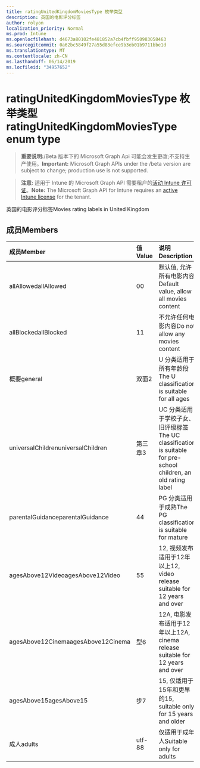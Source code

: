 ```yaml
---
title: ratingUnitedKingdomMoviesType 枚举类型
description: 英国的电影评分标签
author: rolyon
localization_priority: Normal
ms.prod: Intune
ms.openlocfilehash: d4673a80102fe481852a7cb4fbff950983058463
ms.sourcegitcommit: 0a62bc5849f27a55d83efce9b3eb01b9711bbe1d
ms.translationtype: MT
ms.contentlocale: zh-CN
ms.lasthandoff: 06/14/2019
ms.locfileid: "34957652"
---
```

# <a name="ratingunitedkingdommoviestype-enum-type"></a><span data-ttu-id="abb68-103">ratingUnitedKingdomMoviesType 枚举类型</span><span class="sxs-lookup"><span data-stu-id="abb68-103">ratingUnitedKingdomMoviesType enum type</span></span>

> <span data-ttu-id="abb68-104">**重要说明:**/Beta 版本下的 Microsoft Graph Api 可能会发生更改;不支持生产使用。</span><span class="sxs-lookup"><span data-stu-id="abb68-104">**Important:** Microsoft Graph APIs under the /beta version are subject to change; production use is not supported.</span></span>

> <span data-ttu-id="abb68-105">**注意:** 适用于 Intune 的 Microsoft Graph API 需要租户的[活动 Intune 许可证](https://go.microsoft.com/fwlink/?linkid=839381)。</span><span class="sxs-lookup"><span data-stu-id="abb68-105">**Note:** The Microsoft Graph API for Intune requires an [active Intune license](https://go.microsoft.com/fwlink/?linkid=839381) for the tenant.</span></span>

<span data-ttu-id="abb68-106">英国的电影评分标签</span><span class="sxs-lookup"><span data-stu-id="abb68-106">Movies rating labels in United Kingdom</span></span>

## <a name="members"></a><span data-ttu-id="abb68-107">成员</span><span class="sxs-lookup"><span data-stu-id="abb68-107">Members</span></span>
|<span data-ttu-id="abb68-108">成员</span><span class="sxs-lookup"><span data-stu-id="abb68-108">Member</span></span>|<span data-ttu-id="abb68-109">值</span><span class="sxs-lookup"><span data-stu-id="abb68-109">Value</span></span>|<span data-ttu-id="abb68-110">说明</span><span class="sxs-lookup"><span data-stu-id="abb68-110">Description</span></span>|
|:---|:---|:---|
|<span data-ttu-id="abb68-111">allAllowed</span><span class="sxs-lookup"><span data-stu-id="abb68-111">allAllowed</span></span>|<span data-ttu-id="abb68-112">0</span><span class="sxs-lookup"><span data-stu-id="abb68-112">0</span></span>|<span data-ttu-id="abb68-113">默认值, 允许所有电影内容</span><span class="sxs-lookup"><span data-stu-id="abb68-113">Default value, allow all movies content</span></span>|
|<span data-ttu-id="abb68-114">allBlocked</span><span class="sxs-lookup"><span data-stu-id="abb68-114">allBlocked</span></span>|<span data-ttu-id="abb68-115">1</span><span class="sxs-lookup"><span data-stu-id="abb68-115">1</span></span>|<span data-ttu-id="abb68-116">不允许任何电影内容</span><span class="sxs-lookup"><span data-stu-id="abb68-116">Do not allow any movies content</span></span>|
|<span data-ttu-id="abb68-117">概要</span><span class="sxs-lookup"><span data-stu-id="abb68-117">general</span></span>|<span data-ttu-id="abb68-118">双面</span><span class="sxs-lookup"><span data-stu-id="abb68-118">2</span></span>|<span data-ttu-id="abb68-119">U 分类适用于所有年龄段</span><span class="sxs-lookup"><span data-stu-id="abb68-119">The U classification is suitable for all ages</span></span>|
|<span data-ttu-id="abb68-120">universalChildren</span><span class="sxs-lookup"><span data-stu-id="abb68-120">universalChildren</span></span>|<span data-ttu-id="abb68-121">第三章</span><span class="sxs-lookup"><span data-stu-id="abb68-121">3</span></span>|<span data-ttu-id="abb68-122">UC 分类适用于学校子女、旧评级标签</span><span class="sxs-lookup"><span data-stu-id="abb68-122">The UC classification is suitable for pre-school children, an old rating label</span></span>|
|<span data-ttu-id="abb68-123">parentalGuidance</span><span class="sxs-lookup"><span data-stu-id="abb68-123">parentalGuidance</span></span>|<span data-ttu-id="abb68-124">4</span><span class="sxs-lookup"><span data-stu-id="abb68-124">4</span></span>|<span data-ttu-id="abb68-125">PG 分类适用于成熟</span><span class="sxs-lookup"><span data-stu-id="abb68-125">The PG classification is suitable for mature</span></span>|
|<span data-ttu-id="abb68-126">agesAbove12Video</span><span class="sxs-lookup"><span data-stu-id="abb68-126">agesAbove12Video</span></span>|<span data-ttu-id="abb68-127">5</span><span class="sxs-lookup"><span data-stu-id="abb68-127">5</span></span>|<span data-ttu-id="abb68-128">12, 视频发布适用于12年以上</span><span class="sxs-lookup"><span data-stu-id="abb68-128">12, video release suitable for 12 years and over</span></span>|
|<span data-ttu-id="abb68-129">agesAbove12Cinema</span><span class="sxs-lookup"><span data-stu-id="abb68-129">agesAbove12Cinema</span></span>|<span data-ttu-id="abb68-130">型</span><span class="sxs-lookup"><span data-stu-id="abb68-130">6</span></span>|<span data-ttu-id="abb68-131">12A, 电影发布适用于12年以上</span><span class="sxs-lookup"><span data-stu-id="abb68-131">12A, cinema release suitable for 12 years and over</span></span>|
|<span data-ttu-id="abb68-132">agesAbove15</span><span class="sxs-lookup"><span data-stu-id="abb68-132">agesAbove15</span></span>|<span data-ttu-id="abb68-133">步</span><span class="sxs-lookup"><span data-stu-id="abb68-133">7</span></span>|<span data-ttu-id="abb68-134">15, 仅适用于15年和更早的</span><span class="sxs-lookup"><span data-stu-id="abb68-134">15, suitable only for 15 years and older</span></span>|
|<span data-ttu-id="abb68-135">成人</span><span class="sxs-lookup"><span data-stu-id="abb68-135">adults</span></span>|<span data-ttu-id="abb68-136">utf-8</span><span class="sxs-lookup"><span data-stu-id="abb68-136">8</span></span>|<span data-ttu-id="abb68-137">仅适用于成年人</span><span class="sxs-lookup"><span data-stu-id="abb68-137">Suitable only for adults</span></span>|





